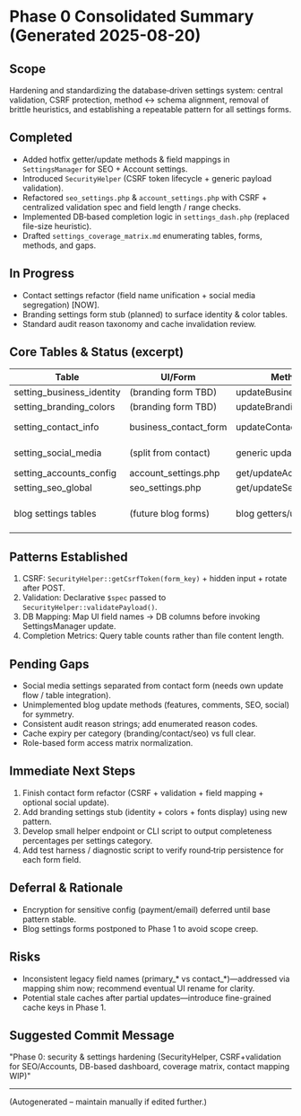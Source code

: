 # Phase 0 Consolidated Summary (Generated 2025-08-20)

## Scope
Hardening and standardizing the database‑driven settings system: central validation, CSRF protection, method ↔ schema alignment, removal of brittle heuristics, and establishing a repeatable pattern for all settings forms.

## Completed
- Added hotfix getter/update methods & field mappings in `SettingsManager` for SEO + Account settings.
- Introduced `SecurityHelper` (CSRF token lifecycle + generic payload validation).
- Refactored `seo_settings.php` & `account_settings.php` with CSRF + centralized validation spec and field length / range checks.
- Implemented DB‐based completion logic in `settings_dash.php` (replaced file-size heuristic).
- Drafted `settings_coverage_matrix.md` enumerating tables, forms, methods, and gaps.

## In Progress
- Contact settings refactor (field name unification + social media segregation) [NOW].
- Branding settings form stub (planned) to surface identity & color tables.
- Standard audit reason taxonomy and cache invalidation review.

## Core Tables & Status (excerpt)
| Table | UI/Form | Method(s) | Status |
|-------|---------|-----------|--------|
| setting_business_identity | (branding form TBD) | updateBusinessIdentity | Pending UI
| setting_branding_colors | (branding form TBD) | updateBrandingColors | Pending UI
| setting_contact_info | business_contact_form | updateContactInfo | Refactor in progress
| setting_social_media | (split from contact) | generic updateSetting | Pending integration
| setting_accounts_config | account_settings.php | get/updateAccountSettings | Refactored
| setting_seo_global | seo_settings.php | get/updateSeoSettings | Refactored
| blog settings tables | (future blog forms) | blog getters/update* | Pending update methods

## Patterns Established
1. CSRF: `SecurityHelper::getCsrfToken(form_key)` + hidden input + rotate after POST.
2. Validation: Declarative `$spec` passed to `SecurityHelper::validatePayload()`.
3. DB Mapping: Map UI field names → DB columns before invoking SettingsManager update.
4. Completion Metrics: Query table counts rather than file content length.

## Pending Gaps
- Social media settings separated from contact form (needs own update flow / table integration).
- Unimplemented blog update methods (features, comments, SEO, social) for symmetry.
- Consistent audit reason strings; add enumerated reason codes.
- Cache expiry per category (branding/contact/seo) vs full clear.
- Role-based form access matrix normalization.

## Immediate Next Steps
1. Finish contact form refactor (CSRF + validation + field mapping + optional social update).
2. Add branding settings stub (identity + colors + fonts display) using new pattern.
3. Develop small helper endpoint or CLI script to output completeness percentages per settings category.
4. Add test harness / diagnostic script to verify round‑trip persistence for each form field.

## Deferral & Rationale
- Encryption for sensitive config (payment/email) deferred until base pattern stable.
- Blog settings forms postponed to Phase 1 to avoid scope creep.

## Risks
- Inconsistent legacy field names (primary_* vs contact_*)—addressed via mapping shim now; recommend eventual UI rename for clarity.
- Potential stale caches after partial updates—introduce fine-grained cache keys in Phase 1.

## Suggested Commit Message
"Phase 0: security & settings hardening (SecurityHelper, CSRF+validation for SEO/Accounts, DB-based dashboard, coverage matrix, contact mapping WIP)"

---
(Autogenerated – maintain manually if edited further.)
